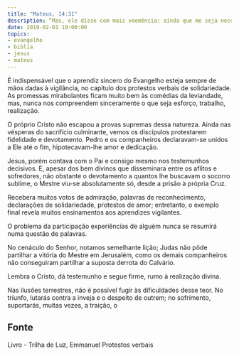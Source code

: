 ```yaml
---
title: "Mateus, 14:31"
description: “Mas, ele disse com mais veemência: ainda que me seja necessário morrer contigo, de modo nenhum te negarei. E da mesma maneira diziam todos também”.
date: 2019-02-01 19:00:00
topics: 
- evangelho
- biblia
- jesus
- mateus
---
```


É indispensável que o aprendiz sincero do Evangelho esteja sempre de mãos dadas à
vigilância, no capítulo dos protestos verbais de solidariedade.
As promessas mirabolantes ficam muito bem às comédias da leviandade, mas, nunca
nos compreendem sinceramente o que seja esforço, trabalho, realização.

O próprio Cristo não escapou a provas supremas dessa natureza.
Ainda nas vésperas do sacrifício culminante, vemos os discípulos protestarem
fidelidade e devotamento. Pedro e os companheiros declaravam-se unidos a Ele até o fim,
hipotecavam-lhe amor e dedicação.

Jesus, porém contava com o Pai e consigo mesmo nos testemunhos decisivos. E, apesar
dos bem divinos que disseminara entre os aflitos e sofredores, não obstante o devotamento a
quantos lhe buscavam o socorro sublime, o Mestre viu-se absolutamente só, desde a prisão à
própria Cruz.

Recebera muitos votos de admiração, palavras de reconhecimento, declarações de
solidariedade, protestos de amor; entretanto, o exemplo final revela muitos ensinamentos aos
aprendizes vigilantes.

O problema da participação experiências de alguém nunca se resumirá numa questão de
palavras.

No cenáculo do Senhor, notamos semelhante lição; Judas não pôde partilhar a vitória do
Mestre em Jerusalém, como os demais companheiros não conseguiram partilhar a suposta
derrota do Calvário.

Lembra o Cristo, dá testemunho e segue firme, rumo à realização divina.

Nas ilusões terrestres, não é possível fugir às dificuldades desse teor. No triunfo, lutarás
contra a inveja e o despeito de outrem; no sofrimento, suportarás, muitas vezes, a traição, o


## Fonte
Livro - Trilha de Luz, Emmanuel
Protestos verbais
